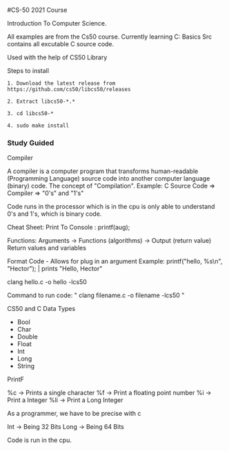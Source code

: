 #CS-50 2021 Course 

Introduction To Computer Science.

All examples are from the Cs50 course.
Currently learning C: Basics 
Src contains all excutable C source code. 


Used with the help of CS50 Library

Steps to install 

    1. Download the latest release from https://github.com/cs50/libcs50/releases

    2. Extract libcs50-*.*

    3. cd libcs50-*

    4. sudo make install


### Study Guided

Compiler

A compiler is a computer program that transforms human-readable (Programming Language) source code into another computer language (binary) code.
The concept of "Compilation".
Example: C Source Code =>  Compiler => "0's" and "1's"

Code runs in the processor which is in the cpu is only able to understand 0's and 1's, which is binary code.


Cheat Sheet:
Print To Console : 
                    printf(aug);

Functions:
    Arguments -> Functions (algorithms) -> Output (return value) 
        Return values and variables

Format Code
    - Allows for plug in an argument
    Example:
        printf("hello, %s\n", "Hector"); | prints "Hello, Hector"

clang hello.c -o hello -lcs50

Command to run code: " clang filename.c -o filename -lcs50 "

CS50 and C Data Types

- Bool 
- Char
- Double 
- Float
- Int 
- Long 
- String


PrintF 

%c -> Prints a single character
%f -> Print a floating point number
%i -> Print a  Integer 
%li -> Print a Long Integer 

As a programmer, we have to be precise with c 


Int -> Being 32 Bits
Long -> Being 64 Bits 


Code is run in the cpu.